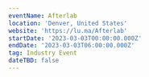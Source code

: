 ```yaml
---
eventName: Afterlab
location: 'Denver, United States'
website: 'https://lu.ma/Afterlab'
startDate: '2023-03-03T00:00:00.000Z'
endDate: '2023-03-03T06:00:00.000Z'
tag: Industry Event
dateTBD: false
---
```


